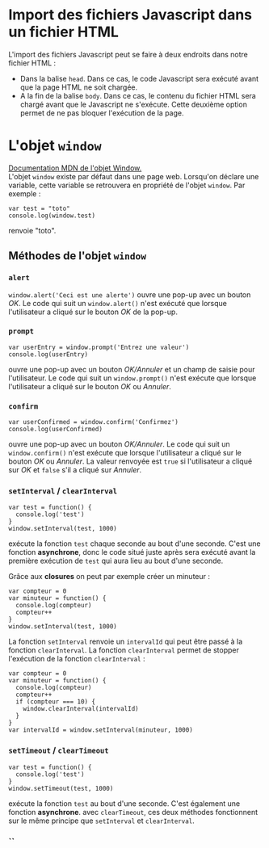 # Import des fichiers Javascript dans un fichier HTML

L'import des fichiers Javascript peut se faire à deux endroits dans notre fichier HTML :
- Dans la balise `head`. Dans ce cas, le code Javascript sera exécuté avant que la page HTML ne soit chargée.
- A la fin de la balise `body`. Dans ce cas, le contenu du fichier HTML sera chargé avant que le Javascript ne s'exécute. Cette deuxième option permet de ne pas bloquer l'exécution de la page.

# L'objet `window`

[Documentation MDN de l'objet Window.](https://developer.mozilla.org/fr/docs/Web/API/Window)<br/>
L'objet `window` existe par défaut dans une page web. Lorsqu'on déclare une variable, cette variable se retrouvera en propriété de l'objet `window`. Par exemple :

```
var test = "toto"
console.log(window.test)
```

renvoie "toto".<br/>

## Méthodes de l'objet `window`

### `alert`

`window.alert('Ceci est une alerte')` ouvre une pop-up avec un bouton *OK*. Le code qui suit un `window.alert()` n'est exécuté que lorsque l'utilisateur a cliqué sur le bouton *OK* de la pop-up.

### `prompt`

```
var userEntry = window.prompt('Entrez une valeur')
console.log(userEntry)
```

ouvre une pop-up avec un bouton *OK/Annuler* et un champ de saisie pour l'utilisateur. Le code qui suit un `window.prompt()` n'est exécute que lorsque l'utilisateur a cliqué sur le bouton *OK* ou *Annuler*.

### `confirm`

```
var userConfirmed = window.confirm('Confirmez')
console.log(userConfirmed)
```

ouvre une pop-up avec un bouton *OK/Annuler*. Le code qui suit un `window.confirm()` n'est exécute que lorsque l'utilisateur a cliqué sur le bouton *OK* ou *Annuler*.
La valeur renvoyée est `true` si l'utilisateur a cliqué sur *OK* et `false` s'il a cliqué sur *Annuler*.

### `setInterval` / `clearInterval`

```
var test = function() {
  console.log('test')
}
window.setInterval(test, 1000)
```

exécute la fonction `test` chaque seconde au bout d'une seconde. C'est une fonction **asynchrone**, donc le code situé juste après sera exécuté avant la première exécution de `test` qui aura lieu au bout d'une seconde.

Grâce aux **closures** on peut par exemple créer un minuteur :

```
var compteur = 0
var minuteur = function() {
  console.log(compteur)
  compteur++
}
window.setInterval(test, 1000)
```

La fonction `setInterval` renvoie un `intervalId` qui peut être passé à la fonction `clearInterval`. La fonction `clearInterval` permet de stopper l'exécution de la fonction `clearInterval` :

```
var compteur = 0
var minuteur = function() {
  console.log(compteur)
  compteur++
  if (compteur === 10) {
    window.clearInterval(intervalId)
  }
}
var intervalId = window.setInterval(minuteur, 1000)
```

### `setTimeout` / `clearTimeout`

```
var test = function() {
  console.log('test')
}
window.setTimeout(test, 1000)
```

exécute la fonction `test` au bout d'une seconde. C'est également une fonction **asynchrone**. avec `clearTimeout`, ces deux méthodes fonctionnent sur le même principe que  `setInterval` et `clearInterval`.

### ``
